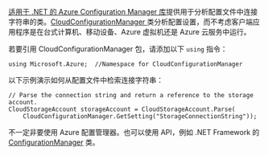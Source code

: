[适用于 .NET 的 Azure Configuration Manager 库](https://www.nuget.org/packages/Microsoft.WindowsAzure.ConfigurationManager/)提供用于分析配置文件中连接字符串的类。[CloudConfigurationManager ](https://msdn.microsoft.com/zh-cn/library/azure/mt634650.aspx)类分析配置设置，而不考虑客户端应用程序是在台式计算机、移动设备、Azure 虚拟机还是 Azure 云服务中运行。

若要引用 CloudConfigurationManager 包，请添加以下 `using` 指令：

    using Microsoft.Azure;	//Namespace for CloudConfigurationManager

以下示例演示如何从配置文件中检索连接字符串：

    // Parse the connection string and return a reference to the storage account.
    CloudStorageAccount storageAccount = CloudStorageAccount.Parse(
        CloudConfigurationManager.GetSetting("StorageConnectionString"));

不一定非要使用 Azure 配置管理器。也可以使用 API，例如 .NET Framework 的 [ConfigurationManager](https://msdn.microsoft.com/zh-cn/library/system.configuration.configurationmanager.aspx) 类。

<!---HONumber=Mooncake_1226_2016-->